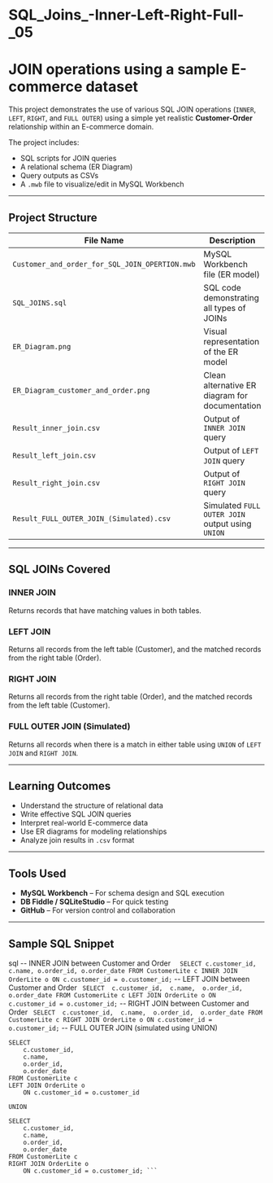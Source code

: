 # SQL_Joins_-Inner-Left-Right-Full-_05
# JOIN operations using a sample E-commerce dataset 

This project demonstrates the use of various SQL JOIN operations (`INNER`, `LEFT`, `RIGHT`, and `FULL OUTER`) using a simple yet realistic **Customer-Order** relationship within an E-commerce domain.

The project includes:
- SQL scripts for JOIN queries
- A relational schema (ER Diagram)
- Query outputs as CSVs
- A `.mwb` file to visualize/edit in MySQL Workbench

---

## Project Structure

| File Name                                           | Description |
|----------------------------------------------------|-------------|
| `Customer_and_order_for_SQL_JOIN_OPERTION.mwb`     | MySQL Workbench file (ER model) |
| `SQL_JOINS.sql`                                    | SQL code demonstrating all types of JOINs |
| `ER_Diagram.png`                                   | Visual representation of the ER model |
| `ER_Diagram_customer_and_order.png`                | Clean alternative ER diagram for documentation |
| `Result_inner_join.csv`                            | Output of `INNER JOIN` query |
| `Result_left_join.csv`                             | Output of `LEFT JOIN` query |
| `Result_right_join.csv`                            | Output of `RIGHT JOIN` query |
| `Result_FULL_OUTER_JOIN_(Simulated).csv`           | Simulated `FULL OUTER JOIN` output using `UNION` |

---

## SQL JOINs Covered

### INNER JOIN
Returns records that have matching values in both tables.

### LEFT JOIN
Returns all records from the left table (Customer), and the matched records from the right table (Order).

### RIGHT JOIN
Returns all records from the right table (Order), and the matched records from the left table (Customer).

### FULL OUTER JOIN (Simulated)
Returns all records when there is a match in either table using `UNION` of `LEFT JOIN` and `RIGHT JOIN`.

---

## Learning Outcomes

- Understand the structure of relational data
- Write effective SQL JOIN queries
- Interpret real-world E-commerce data
- Use ER diagrams for modeling relationships
- Analyze join results in `.csv` format

---

## Tools Used

- **MySQL Workbench** – For schema design and SQL execution
- **DB Fiddle / SQLiteStudio** – For quick testing
- **GitHub** – For version control and collaboration

---

## Sample SQL Snippet

sql
-- INNER JOIN between Customer and Order
`` 
SELECT c.customer_id, c.name, o.order_id, o.order_date
FROM CustomerLite c
INNER JOIN OrderLite o
ON c.customer_id = o.customer_id;``
-- LEFT JOIN between Customer and Order
`` 
SELECT 
    c.customer_id, 
    c.name, 
    o.order_id, 
    o.order_date
FROM CustomerLite c
LEFT JOIN OrderLite o
    ON c.customer_id = o.customer_id; ``
-- RIGHT JOIN between Customer and Order
`` 
SELECT 
    c.customer_id, 
    c.name, 
    o.order_id, 
    o.order_date
FROM CustomerLite c
RIGHT JOIN OrderLite o
    ON c.customer_id = o.customer_id; ``
-- FULL OUTER JOIN (simulated using UNION)
```
SELECT 
    c.customer_id, 
    c.name, 
    o.order_id, 
    o.order_date
FROM CustomerLite c
LEFT JOIN OrderLite o
    ON c.customer_id = o.customer_id

UNION

SELECT 
    c.customer_id, 
    c.name, 
    o.order_id, 
    o.order_date
FROM CustomerLite c
RIGHT JOIN OrderLite o
    ON c.customer_id = o.customer_id; ```
